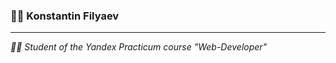 ### 👨‍💻 Konstantin Filyaev 
___
*👨‍🎓 Student of the Yandex Practicum course "Web-Developer"* 

<!--
**uzornakovre/uzornakovre** is a ✨ _special_ ✨ repository because its `README.md` (this file) appears on your GitHub profile.

Here are some ideas to get you started:

- 🔭 I’m currently working on ...
- 🌱 I’m currently learning ...
- 👯 I’m looking to collaborate on ...
- 🤔 I’m looking for help with ...
- 💬 Ask me about ...
- 📫 How to reach me: ...
- 😄 Pronouns: ...
- ⚡ Fun fact: ...
-->

